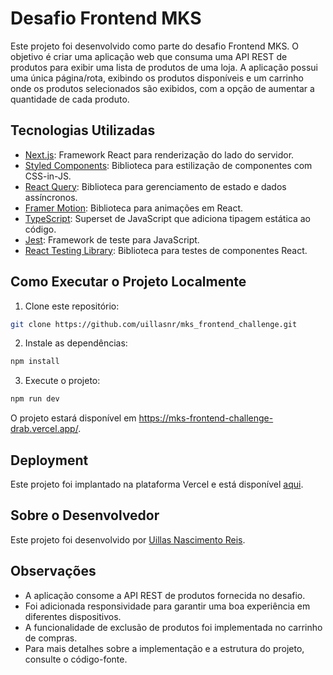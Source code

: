 # Desafio Frontend MKS

Este projeto foi desenvolvido como parte do desafio Frontend MKS. O objetivo é criar uma aplicação web que consuma uma API REST de produtos para exibir uma lista de produtos de uma loja. A aplicação possui uma única página/rota, exibindo os produtos disponíveis e um carrinho onde os produtos selecionados são exibidos, com a opção de aumentar a quantidade de cada produto.

## Tecnologias Utilizadas

- [Next.js](https://nextjs.org/): Framework React para renderização do lado do servidor.
- [Styled Components](https://styled-components.com/): Biblioteca para estilização de componentes com CSS-in-JS.
- [React Query](https://react-query.tanstack.com/): Biblioteca para gerenciamento de estado e dados assíncronos.
- [Framer Motion](https://www.framer.com/motion/): Biblioteca para animações em React.
- [TypeScript](https://www.typescriptlang.org/): Superset de JavaScript que adiciona tipagem estática ao código.
- [Jest](https://jestjs.io/): Framework de teste para JavaScript.
- [React Testing Library](https://testing-library.com/docs/react-testing-library/intro/): Biblioteca para testes de componentes React.


## Como Executar o Projeto Localmente

1. Clone este repositório:

```bash
git clone https://github.com/uillasnr/mks_frontend_challenge.git
```

2. Instale as dependências:

```bash
npm install
```

3. Execute o projeto:

```bash
npm run dev
```

O projeto estará disponível em https://mks-frontend-challenge-drab.vercel.app/.

## Deployment

Este projeto foi implantado na plataforma Vercel e está disponível [aqui](https://mks-frontend-challenge-drab.vercel.app/).

## Sobre o Desenvolvedor

Este projeto foi desenvolvido por [Uillas Nascimento Reis](https://github.com/uillasnr).

## Observações

- A aplicação consome a API REST de produtos fornecida no desafio.
- Foi adicionada responsividade para garantir uma boa experiência em diferentes dispositivos.
- A funcionalidade de exclusão de produtos foi implementada no carrinho de compras.
- Para mais detalhes sobre a implementação e a estrutura do projeto, consulte o código-fonte.

